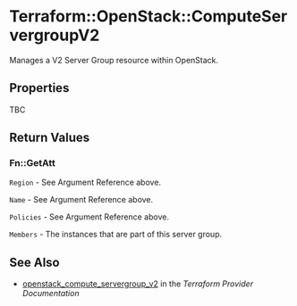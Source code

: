 # Terraform::OpenStack::ComputeServergroupV2

Manages a V2 Server Group resource within OpenStack.

## Properties

TBC

## Return Values

### Fn::GetAtt

`Region` - See Argument Reference above.

`Name` - See Argument Reference above.

`Policies` - See Argument Reference above.

`Members` - The instances that are part of this server group.

## See Also

* [openstack_compute_servergroup_v2](https://www.terraform.io/docs/providers/openstack/r/compute_servergroup_v2.html) in the _Terraform Provider Documentation_